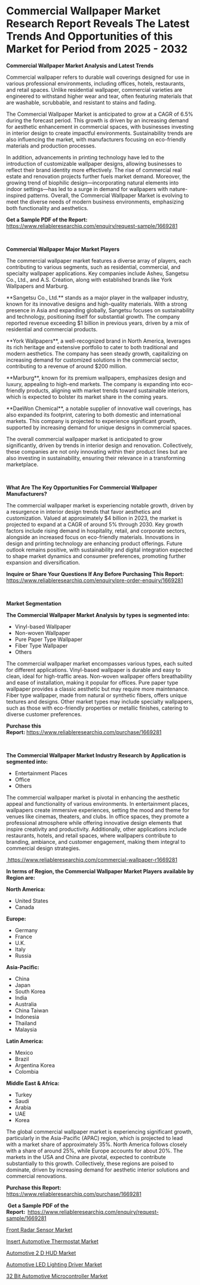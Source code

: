 <p><h1>Commercial Wallpaper Market Research Report Reveals The Latest Trends And Opportunities of this Market for Period from 2025 - 2032</h1></p><p><strong>Commercial Wallpaper Market Analysis and Latest Trends</strong></p>
<p><p>Commercial wallpaper refers to durable wall coverings designed for use in various professional environments, including offices, hotels, restaurants, and retail spaces. Unlike residential wallpaper, commercial varieties are engineered to withstand higher wear and tear, often featuring materials that are washable, scrubbable, and resistant to stains and fading.</p><p>The Commercial Wallpaper Market is anticipated to grow at a CAGR of 6.5% during the forecast period. This growth is driven by an increasing demand for aesthetic enhancement in commercial spaces, with businesses investing in interior design to create impactful environments. Sustainability trends are also influencing the market, with manufacturers focusing on eco-friendly materials and production processes.</p><p>In addition, advancements in printing technology have led to the introduction of customizable wallpaper designs, allowing businesses to reflect their brand identity more effectively. The rise of commercial real estate and renovation projects further fuels market demand. Moreover, the growing trend of biophilic design—incorporating natural elements into indoor settings—has led to a surge in demand for wallpapers with nature-inspired patterns. Overall, the Commercial Wallpaper Market is evolving to meet the diverse needs of modern business environments, emphasizing both functionality and aesthetics.</p></p>
<p><strong>Get a Sample PDF of the Report:&nbsp;</strong> <a href="https://www.reliableresearchiq.com/enquiry/request-sample/1669281?utm_campaign=2196&utm_medium=2&utm_source=Github&utm_content=ia&utm_term=06022025&utm_id=commercial-wallpaper">https://www.reliableresearchiq.com/enquiry/request-sample/1669281</a></p>
<p>&nbsp;</p>
<p><strong>Commercial Wallpaper Major Market Players</strong></p>
<p><p>The commercial wallpaper market features a diverse array of players, each contributing to various segments, such as residential, commercial, and specialty wallpaper applications. Key companies include Asheu, Sangetsu Co., Ltd., and A.S. Création, along with established brands like York Wallpapers and Marburg.</p><p>**Sangetsu Co., Ltd.** stands as a major player in the wallpaper industry, known for its innovative designs and high-quality materials. With a strong presence in Asia and expanding globally, Sangetsu focuses on sustainability and technology, positioning itself for substantial growth. The company reported revenue exceeding $1 billion in previous years, driven by a mix of residential and commercial products.</p><p>**York Wallpapers**, a well-recognized brand in North America, leverages its rich heritage and extensive portfolio to cater to both traditional and modern aesthetics. The company has seen steady growth, capitalizing on increasing demand for customized solutions in the commercial sector, contributing to a revenue of around $200 million.</p><p>**Marburg**, known for its premium wallpapers, emphasizes design and luxury, appealing to high-end markets. The company is expanding into eco-friendly products, aligning with market trends toward sustainable interiors, which is expected to bolster its market share in the coming years.</p><p>**DaeWon Chemical**, a notable supplier of innovative wall coverings, has also expanded its footprint, catering to both domestic and international markets. This company is projected to experience significant growth, supported by increasing demand for unique designs in commercial spaces.</p><p>The overall commercial wallpaper market is anticipated to grow significantly, driven by trends in interior design and renovation. Collectively, these companies are not only innovating within their product lines but are also investing in sustainability, ensuring their relevance in a transforming marketplace.</p></p>
<p>&nbsp;</p>
<p><strong>What Are The Key Opportunities For Commercial Wallpaper Manufacturers?</strong></p>
<p><p>The commercial wallpaper market is experiencing notable growth, driven by a resurgence in interior design trends that favor aesthetics and customization. Valued at approximately $4 billion in 2023, the market is projected to expand at a CAGR of around 5% through 2030. Key growth factors include rising demand in hospitality, retail, and corporate sectors, alongside an increased focus on eco-friendly materials. Innovations in design and printing technology are enhancing product offerings. Future outlook remains positive, with sustainability and digital integration expected to shape market dynamics and consumer preferences, promoting further expansion and diversification.</p></p>
<p><strong>Inquire or Share Your Questions If Any Before Purchasing This Report:</strong> <a href="https://www.reliableresearchiq.com/enquiry/pre-order-enquiry/1669281?utm_campaign=2196&utm_medium=2&utm_source=Github&utm_content=ia&utm_term=06022025&utm_id=commercial-wallpaper">https://www.reliableresearchiq.com/enquiry/pre-order-enquiry/1669281</a></p>
<p>&nbsp;</p>
<p><strong>Market Segmentation</strong></p>
<p><strong>The Commercial Wallpaper Market Analysis by types is segmented into:</strong></p>
<p><ul><li>Vinyl-based Wallpaper</li><li>Non-woven Wallpaper</li><li>Pure Paper Type Wallpaper</li><li>Fiber Type Wallpaper</li><li>Others</li></ul></p>
<p><p>The commercial wallpaper market encompasses various types, each suited for different applications. Vinyl-based wallpaper is durable and easy to clean, ideal for high-traffic areas. Non-woven wallpaper offers breathability and ease of installation, making it popular for offices. Pure paper type wallpaper provides a classic aesthetic but may require more maintenance. Fiber type wallpaper, made from natural or synthetic fibers, offers unique textures and designs. Other market types may include specialty wallpapers, such as those with eco-friendly properties or metallic finishes, catering to diverse customer preferences.</p></p>
<p><strong>Purchase this Report:&nbsp;</strong><a href="https://www.reliableresearchiq.com/purchase/1669281?utm_campaign=2196&utm_medium=2&utm_source=Github&utm_content=ia&utm_term=06022025&utm_id=commercial-wallpaper">https://www.reliableresearchiq.com/purchase/1669281</a></p>
<p>&nbsp;</p>
<p><strong>The Commercial Wallpaper Market Industry Research by Application is segmented into:</strong></p>
<p><ul><li>Entertainment Places</li><li>Office</li><li>Others</li></ul></p>
<p><p>The commercial wallpaper market is pivotal in enhancing the aesthetic appeal and functionality of various environments. In entertainment places, wallpapers create immersive experiences, setting the mood and theme for venues like cinemas, theaters, and clubs. In office spaces, they promote a professional atmosphere while offering innovative design elements that inspire creativity and productivity. Additionally, other applications include restaurants, hotels, and retail spaces, where wallpapers contribute to branding, ambiance, and customer engagement, making them integral to commercial design strategies.</p></p>
<p><a href="https://www.reliableresearchiq.com/commercial-wallpaper-r1669281?utm_campaign=2196&utm_medium=2&utm_source=Github&utm_content=ia&utm_term=06022025&utm_id=commercial-wallpaper">&nbsp;https://www.reliableresearchiq.com/commercial-wallpaper-r1669281</a></p>
<p><strong>In terms of Region, the Commercial Wallpaper Market Players available by Region are:</strong></p>
<p>
    <p> <strong> North America: </strong>
        <ul>
            <li>United States</li>
            <li>Canada</li>
        </ul>
        </p> 
    <p> <strong> Europe: </strong>
        <ul>
            <li>Germany</li>
            <li>France</li>
            <li>U.K.</li>
            <li>Italy</li>
            <li>Russia</li>
        </ul>
        </p> 
    <p> <strong> Asia-Pacific: </strong>
        <ul>
            <li>China</li>
            <li>Japan</li>
            <li>South Korea</li>
            <li>India</li>
            <li>Australia</li>
            <li>China Taiwan</li>
            <li>Indonesia</li>
            <li>Thailand</li>
            <li>Malaysia</li>
        </ul>
        </p> 
    <p> <strong> Latin America: </strong>
        <ul>
            <li>Mexico</li>
            <li>Brazil</li>
            <li>Argentina Korea</li>
            <li>Colombia</li>
        </ul>
        </p> 
    <p> <strong> Middle East & Africa: </strong>
        <ul>
            <li>Turkey</li>
            <li>Saudi</li>
            <li>Arabia</li>
            <li>UAE</li>
            <li>Korea</li>
        </ul>
    </p>
    </p>
<p><p>The global commercial wallpaper market is experiencing significant growth, particularly in the Asia-Pacific (APAC) region, which is projected to lead with a market share of approximately 35%. North America follows closely with a share of around 25%, while Europe accounts for about 20%. The markets in the USA and China are pivotal, expected to contribute substantially to this growth. Collectively, these regions are poised to dominate, driven by increasing demand for aesthetic interior solutions and commercial renovations.</p></p>
<p><strong>Purchase this Report: </strong><a href="https://www.reliableresearchiq.com/purchase/1669281?utm_campaign=2196&utm_medium=2&utm_source=Github&utm_content=ia&utm_term=06022025&utm_id=commercial-wallpaper">https://www.reliableresearchiq.com/purchase/1669281</a></p>
<p>&nbsp;<strong>Get a Sample PDF of the Report:&nbsp;&nbsp;</strong><a href="https://www.reliableresearchiq.com/enquiry/request-sample/1669281?utm_campaign=2196&utm_medium=2&utm_source=Github&utm_content=ia&utm_term=06022025&utm_id=commercial-wallpaper">https://www.reliableresearchiq.com/enquiry/request-sample/1669281</a></p>
<p><strong></strong></p>
<p><p><a href="https://www.linkedin.com/pulse/front-radar-sensor-market-dynamics-future-growth-prediction-dp8lf?utm_campaign=2196&utm_medium=2&utm_source=Github&utm_content=ia&utm_term=06022025&utm_id=commercial-wallpaper">Front Radar Sensor Market</a></p><p><a href="https://www.linkedin.com/pulse/trends-global-insert-automotive-thermostat-market-forecast-xr3pf?utm_campaign=2196&utm_medium=2&utm_source=Github&utm_content=ia&utm_term=06022025&utm_id=commercial-wallpaper">Insert Automotive Thermostat Market</a></p><p><a href="https://www.linkedin.com/pulse/study-forecastingthe-globalautomotive-2-d-hud-market-growingat-0emyc?utm_campaign=2196&utm_medium=2&utm_source=Github&utm_content=ia&utm_term=06022025&utm_id=commercial-wallpaper">Automotive 2 D HUD Market</a></p><p><a href="https://www.linkedin.com/pulse/projected-growth-automotive-led-lighting-driver-market-anticipating-ce7lc?utm_campaign=2196&utm_medium=2&utm_source=Github&utm_content=ia&utm_term=06022025&utm_id=commercial-wallpaper">Automotive LED Lighting Driver Market</a></p><p><a href="https://www.linkedin.com/pulse/global-32-bit-automotive-microcontroller-market-pulse-fzduf?utm_campaign=2196&utm_medium=2&utm_source=Github&utm_content=ia&utm_term=06022025&utm_id=commercial-wallpaper">32 Bit Automotive Microcontroller Market</a></p></p>